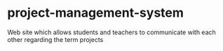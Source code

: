 # project-management-system
Web site which allows students and teachers to communicate with each other regarding the term projects
